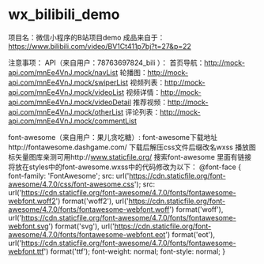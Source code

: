 # wx_bilibili_demo
项目名：微信小程序的B站项目demo
成品来自于：https://www.bilibili.com/video/BV1Ct411p7bj?t=27&p=22

注意事项：
  API（来自用户：78763697824_bili ）：
    首页导航：http://mock-api.com/mnEe4VnJ.mock/navList
    轮播图：http://mock-api.com/mnEe4VnJ.mock/swiperList
    视频列表：http://mock-api.com/mnEe4VnJ.mock/videoList
    视频详情：http://mock-api.com/mnEe4VnJ.mock/videoDetail
    推荐视频：http://mock-api.com/mnEe4VnJ.mock/otherList
    评论列表：http://mock-api.com/mnEe4VnJ.mock/commentList
   
  font-awesome（来自用户：果儿贪吃糖）:
    font-awesome下载地址http://fontawesome.dashgame.com/ 下载后解压css文件后缀改名wxss
    播放图标矢量图库亲测可用http://www.staticfile.org/ 搜索font-awesome 里面有链接
    将放在styles中的font-awesome.wxss中的代码修改为以下：
      @font-face {
      font-family: 'FontAwesome';
      src: url('https://cdn.staticfile.org/font-awesome/4.7.0/css/font-awesome.css');
      src:
      url('https://cdn.staticfile.org/font-awesome/4.7.0/fonts/fontawesome-webfont.woff2') format('woff2'),
      url('https://cdn.staticfile.org/font-awesome/4.7.0/fonts/fontawesome-webfont.woff') format('woff'),
      url('https://cdn.staticfile.org/font-awesome/4.7.0/fonts/fontawesome-webfont.svg') format('svg'),
      url('https://cdn.staticfile.org/font-awesome/4.7.0/fonts/fontawesome-webfont.eot') format('eot'),
      url('https://cdn.staticfile.org/font-awesome/4.7.0/fonts/fontawesome-webfont.ttf') format('ttf');
      font-weight: normal;
      font-style: normal;
      }
